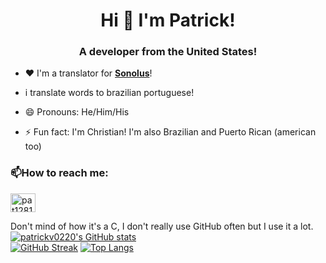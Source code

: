 <h1 align="center">Hi 👋 I'm Patrick!</h1>
<h3 align="center">A developer from the United States!</h3>

- ❤️ I'm a translator for **[Sonolus](https://sonolus.com)**!
- i translate words to brazilian portuguese!
  
- 😄 Pronouns: He/Him/His

- ⚡ Fun fact: I'm Christian! I'm also Brazilian and Puerto Rican (american too)

<h3 align="left">📫How to reach me:</h3>
<p align="left">
<a href="https://discord.com/users/774692916215676948" target="blank"><img align="center" src="https://raw.githubusercontent.com/rahuldkjain/github-profile-readme-generator/master/src/images/icons/Social/discord.svg" alt="pat1281" height="30" width="40" /></a>
</p>

Don't mind of how it's a C, I don't really use GitHub often but I use it a lot.
[![patrickv0220's GitHub stats](https://github-readme-stats.vercel.app/api?username=patrickv0220&show_icons=true&title_color=48b0d5&icon_color=48b0d5#gh-light-mode-only)](https://github.com/anuraghazra/github-readme-stats)  
[![GitHub Streak](https://github-readme-streak-stats-mgfj.vercel.app/?user=patrickv0220&ring=48b0d5&fire=48b0d5&currStreakLabel=48b0d5&currStreakNum=48b0d5&2)](https://git.io/streak-stats)
[![Top Langs](https://github-readme-stats.vercel.app/api/top-langs/?username=patrickv0220&layout=compact&title_color=48b0d5&icon_color=48b0d5#gh-light-mode-only)](https://github.com/anuraghazra/github-readme-stats)  
<!--
**patrickv0220/patrickv0220** is a ✨ _special_ ✨ repository because its `README.md` (this file) appears on your GitHub profile.

Here are some ideas to get you started:

- 🔭 I’m currently working on ...
- 🌱 I’m currently learning ...
- 👯 I’m looking to collaborate on ...
- 🤔 I’m looking for help with ...
- 💬 Ask me about ...
- 📫 How to reach me: ...
- 😄 Pronouns: ...
- ⚡ Fun fact: ...
-->
